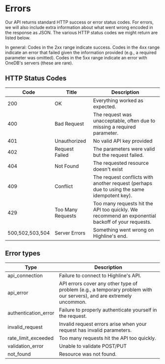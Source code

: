 # Errors

Our API returns standard HTTP success or error status codes. For errors, we will also include extra information about what went wrong encoded in the response as JSON. The various HTTP status codes we might return are listed below.

In general: Codes in the 2xx range indicate success. Codes in the 4xx range indicate an error that failed given the information provided (e.g., a required parameter was omitted). Codes in the 5xx range indicate an error with OneDB's servers (these are rare).


## HTTP Status Codes

Code | Title | Description
--------- | ------- | -----------
200 | OK | Everything worked as expected.
400 | Bad Request | The request was unacceptable, often due to missing a required parameter.
401 | Unauthorized | No valid API key provided
402 | Request Failed | The parameters were valid but the request failed.
404 | Not Found | The requested resource doesn't exist
409 | Conflict | The request conflicts with another request (perhaps due to using the same idempotent key).
429 | Too Many Requests | Too many requests hit the API too quickly. We recommend an exponential backoff of your requests.
500,502,503,504 | Server Errors | Something went wrong on Highline's end.

## Error types

Type | Description
--------- | ---------
api_connection |	Failure to connect to Highline's API.
api_error	| API errors cover any other type of problem (e.g., a temporary problem with our servers), and are extremely uncommon.
authentication_error |	Failure to properly authenticate yourself in the request.
invalid_request	| Invalid request errors arise when your request has invalid parameters.
rate_limit_exceeded	| Too many requests hit the API too quickly.
validation_error	| Unable to validate POST/PUT
not_found	| Resource was not found.
